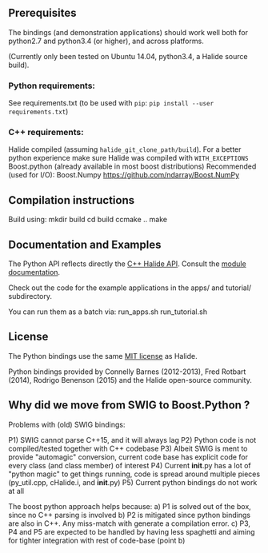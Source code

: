 


## Prerequisites ##


The bindings (and demonstration applications) should work well both for python2.7 and python3.4 (or higher),
and across platforms.

(Currently only been tested on Ubuntu 14.04, python3.4, a Halide source build).


### Python requirements:
 See requirements.txt (to be used with `pip`: `pip install --user requirements.txt`)

### C++ requirements:
 Halide compiled (assuming `halide_git_clone_path/build`).
 For a better python experience make sure Halide was compiled with `WITH_EXCEPTIONS`
 Boost.python (already available in most boost distributions)
 Recommended (used for I/O): Boost.Numpy https://github.com/ndarray/Boost.NumPy


## Compilation instructions ##

Build using:
  mkdir build
  cd build
  ccmake ..
  make 


## Documentation and Examples ##

The Python API reflects directly the [C++ Halide API](http://halide-lang.org/docs).
Consult the [module documentation](http://googledrive.com/host/0B6LzqcYZJN2cfnZKZno2MmI2TDFsWkh0M3pUOHNnaUdkV2l2dmR2eDlnV2JmeF9NeEI0cTA).

Check out the code for the example applications in the apps/ and tutorial/ subdirectory.

You can run them as a batch via:
    run_apps.sh
    run_tutorial.sh


## License ## 

The Python bindings use the same [MIT license](https://github.com/halide/Halide/blob/master/LICENSE.txt) as Halide.

Python bindings provided by Connelly Barnes (2012-2013), Fred Rotbart (2014), Rodrigo Benenson (2015)
and the Halide open-source community.


## Why did we move from SWIG to Boost.Python ? ## 

Problems with (old) SWIG bindings:

P1) SWIG cannot parse C++15, and it will always lag
P2) Python code is not compiled/tested together with C++ codebase
P3) Albeit SWIG is ment to provide "automagic" conversion, current code base has explicit code for every class (and class member) of interest
P4) Current __init__.py has a lot of "python magic" to get things running, code is spread around multiple pieces (py_util.cpp, cHalide.i, and __init__.py)
P5) Current python bindings do not work at all

The boost python approach helps because:
a) P1 is solved out of the box, since no C++ parsing is involved
b) P2 is mitigated since python bindings are also in C++. Any miss-match with generate a compilation error.
c) P3, P4 and P5 are expected to be handled by having less spaghetti and aiming for tighter integration with rest of code-base (point b)


